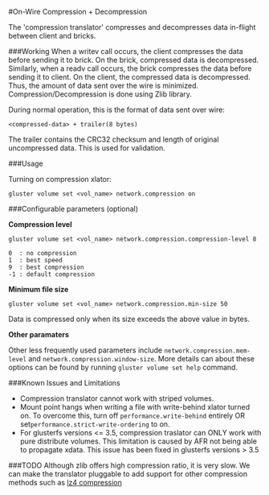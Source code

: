 #On-Wire Compression + Decompression

The 'compression translator' compresses and decompresses data in-flight
between client and bricks.

###Working
When a writev call occurs, the client compresses the data before sending it to
brick. On the brick, compressed data is decompressed. Similarly, when a readv
call occurs, the brick compresses the data before sending it to client. On the
client, the compressed data is decompressed. Thus, the amount of data sent over
the wire is minimized. Compression/Decompression is done using Zlib library.

During normal operation, this is the format of data sent over wire:

~~~
<compressed-data> + trailer(8 bytes)
~~~

The trailer contains the CRC32 checksum and length of original uncompressed
data. This is used for validation.

###Usage

Turning on compression xlator:

~~~
gluster volume set <vol_name> network.compression on
~~~

###Configurable parameters (optional)

**Compression level**
~~~
gluster volume set <vol_name> network.compression.compression-level 8
~~~

~~~
0  : no compression
1  : best speed
9  : best compression
-1 : default compression
~~~

**Minimum file size**

~~~
gluster volume set <vol_name> network.compression.min-size 50
~~~

Data is compressed only when its size exceeds the above value in bytes.

**Other paramaters**

Other less frequently used parameters include `network.compression.mem-level`
and `network.compression.window-size`. More details can about these options
can be found by running `gluster volume set help` command.

###Known Issues and Limitations

* Compression translator cannot work with striped volumes.
* Mount point hangs when writing a file with write-behind xlator turned on. To
overcome this, turn off `performance.write-behind` entirely OR
set`performance.strict-write-ordering` to on.
* For glusterfs versions <= 3.5, compression traslator can ONLY work with pure
distribute volumes. This limitation is caused by AFR not being able to
propagate xdata. This issue has been fixed in glusterfs versions > 3.5

###TODO
Although zlib offers high compression ratio, it is very slow. We can make the
translator pluggable to add support for other compression methods such as
[lz4 compression](https://code.google.com/p/lz4/)
